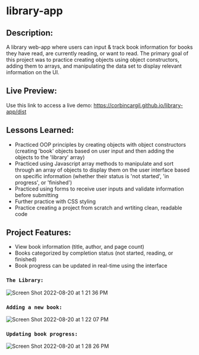 # library-app

## Description:

A library web-app where users can input & track book information for books they have read, are currently reading, or want to read. The primary goal of this project was to practice creating objects using object constructors, adding them to arrays, and manipulating the data set to display relevant information on the UI. 


## Live Preview:

Use this link to access a live demo:
https://corbincargil.github.io/library-app/dist

## Lessons Learned: 

* Practiced OOP principles by creating objects with object constructors (creating 'book' objects based on user input and then adding the objects to the 'library' array)
* Practiced using Javascript array methods to manipulate and sort through an array of objects to display them on the user interface based on specific information (whether their status is 'not started', 'in progress', or 'finished')
* Practiced using forms to receive user inputs and validate information before submitting
* Further practice with CSS styling
* Practice creating a project from scratch and wrtiting clean, readable code

## Project Features: 
* View book information (title, author, and page count)
* Books categorized by completion status (not started, reading, or finished)
* Book progress can be updated in real-time using the interface

### `The Library:`
![Screen Shot 2022-08-20 at 1 21 36 PM](https://user-images.githubusercontent.com/100732012/185761201-09771657-74b0-406b-9174-5197f6bd1ac0.png)

### `Adding a new book:`
![Screen Shot 2022-08-20 at 1 22 07 PM](https://user-images.githubusercontent.com/100732012/185761211-a628ccbe-be39-4793-bae4-ed0ad0322e6e.png)

### `Updating book progress:`
![Screen Shot 2022-08-20 at 1 28 26 PM](https://user-images.githubusercontent.com/100732012/185761354-74a73409-7d56-402d-b8ba-abb917a05d0f.png)

